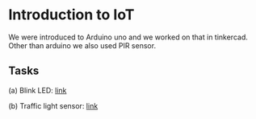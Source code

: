 # Introduction to IoT
We were introduced to Arduino uno and we worked on that in tinkercad.
Other than arduino we also used PIR sensor.
## Tasks
(a) Blink LED: [link](https://www.tinkercad.com/things/fgt5jaZWRaQ-terrific-vihelmo/editel?tenant=circuits)

(b) Traffic light sensor: [link](https://www.tinkercad.com/things/lkIaBK4HpxO-traffic-light/editel)

